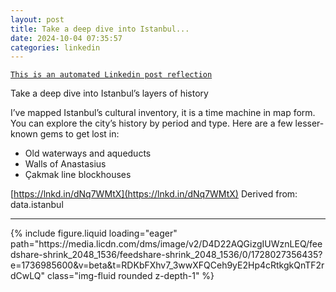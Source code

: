 ```yaml
---
layout: post
title: Take a deep dive into Istanbul...
date: 2024-10-04 07:35:57
categories: linkedin
---
```


[`This is an automated Linkedin post reflection`](https://www.linkedin.com/feed/update/urn:li:activity:7247872058146050048)

Take a deep dive into Istanbul’s layers of history

I’ve mapped Istanbul’s cultural inventory, it is a time machine in map form. You can explore the city’s history by period and type. Here are a few lesser-known gems to get lost in:

- Old waterways and aqueducts
- Walls of Anastasius
- Çakmak line blockhouses

[https://lnkd.in/dNq7WMtX](https://lnkd.in/dNq7WMtX)
Derived from: data.istanbul

<hr>
<div class="row mt-3 d-flex justify-content-center align-items-center>

<div class="col-sm mt-3 mt-md-0">{% include figure.liquid loading="eager" path="https://media.licdn.com/dms/image/v2/D4D22AQGizgIUWznLEQ/feedshare-shrink_2048_1536/feedshare-shrink_2048_1536/0/1728027356435?e=1736985600&v=beta&t=RDKbFXhv7_3wwXFQCeh9yE2Hp4cRtkgkQnTF2rdCwLQ" class="img-fluid rounded z-depth-1" %}</div>

</div>
